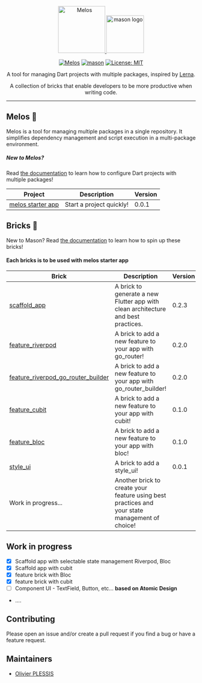 <p align="center">
 <a href="https://melos.invertase.dev/~melos-latest">
  <img src="https://static.invertase.io/assets/melos-logo.png" alt="Melos"  height="125" alt="melos logo" />
  </a>
<img src="https://raw.githubusercontent.com/felangel/mason/master/assets/mason_full.png" height="100" alt="mason logo" />
</p>

<p align="center">
  <a href="https://github.com/invertase/melos#readme-badge"><img src="https://img.shields.io/badge/maintained%20with-melos-f700ff.svg?style=flat-square" alt="Melos" /></a>
<a href="https://github.com/felangel/mason/actions"><img src="https://github.com/felangel/mason/workflows/mason/badge.svg" alt="mason"></a>
<a href="https://opensource.org/licenses/MIT"><img src="https://img.shields.io/badge/license-MIT-purple.svg" alt="License: MIT"></a>
</p>

<p align="center">
  <span>A tool for managing Dart projects with multiple packages, inspired by <a href="https://lerna.js.org">Lerna</a>.</span>
</p>

<p align="center">
A collection of bricks that enable developers to be more productive when writing code.
</p>

---

## Melos 🚀

Melos is a tool for managing multiple packages in a single repository. It simplifies dependency management and script execution in a multi-package environment.

##### New to Melos?

Read [the documentation][melos_doc_link] to learn how to configure Dart projects with multiple packages!

| Project                                                                                                        | Description              | Version |
| -------------------------------------------------------------------------------------------------------------- | ------------------------ | ------- |
| [melos starter app ](https://github.com/Olivier-plessis/melos_and_mason_bricks/tree/feature/melos_starter_app) | Start a project quickly! | 0.0.1   |

## Bricks 🧱

New to Mason? Read [the documentation][mason_doc_link] to learn how to spin up these bricks!

#### Each bricks is to be used with melos starter app

| Brick                                                                                                                                                         | Description                                                                                    | Version |
| ------------------------------------------------------------------------------------------------------------------------------------------------------------- | ---------------------------------------------------------------------------------------------- | ------- |
| [scaffold_app](https://github.com/Olivier-plessis/melos_and_mason_bricks/tree/feature/bricks/bricks/scaffold_app)                                             | A brick to generate a new Flutter app with clean architecture and best practices.              | 0.2.3   |
| [feature_riverpod](https://github.com/Olivier-plessis/melos_and_mason_bricks/tree/feature/bricks/bricks/feature_riverpod)                                     | A brick to add a new feature to your app with go_router!                                       | 0.2.0   |
| [feature_riverpod_go_router_builder](https://github.com/Olivier-plessis/melos_and_mason_bricks/tree/feature/bricks/bricks/feature_riverpod_go_router_builder) | A brick to add a new feature to your app with go_router_builder!                               | 0.2.0   |
| [feature_cubit](https://github.com/Olivier-plessis/melos_and_mason_bricks/tree/feature/bricks/bricks/feature_cubit)                                           | A brick to add a new feature to your app with cubit!                                           | 0.1.0   |
| [feature_bloc](https://github.com/Olivier-plessis/melos_and_mason_bricks/tree/feature/bricks/bricks/feature_bloc)                                            | A brick to add a new feature to your app with bloc!                                           | 0.1.0   |
| [style_ui](https://github.com/Olivier-plessis/melos_and_mason_bricks/tree/feature/bricks/bricks/style_ui)                                                     | A brick to add a style_ui!                                                                     | 0.0.1   |
| Work in progress...                                                                                                                                           | Another brick to create your feature using best practices and your state management of choice! |

## Work in progress

- [x] Scaffold app with selectable state management Riverpod, Bloc
- [x] Scaffold app with cubit
- [x] feature brick with Bloc
- [x] feature brick with cubit
- [ ] Component UI - TextField, Button, etc... **based on Atomic Design**
- ....

## Contributing

Please open an issue and/or create a pull request if you find a bug or have a feature request.

## Maintainers

- [Olivier PLESSIS](https://github.com/Olivier_plessis)

[mason_doc_link]: https://docs.brickhub.dev/category/getting-started
[melos_doc_link]: https://melos.invertase.dev/
